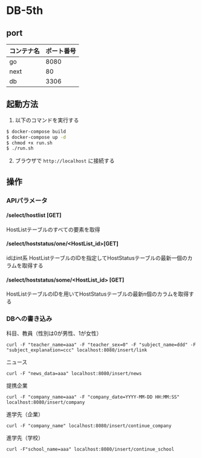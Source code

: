 # DB-5th

## port

|コンテナ名|ポート番号|
|---|---|
|go|8080|
|next|80|
|db|3306|

## 起動方法

1. 以下のコマンドを実行する
```sh
$ docker-compose build
$ docker-compose up -d
$ chmod +x run.sh
$ ./run.sh
```
2. ブラウザで `http://localhost` に接続する

## 操作
### APIパラメータ

#### /select/hostlist [GET]
HostListテーブルのすべての要素を取得

#### /select/hoststatus/one/<HostList_id>[GET]
idはint系
HostListテーブルのIDを指定してHostStatusテーブルの最新一個のカラムを取得する

#### /select/hoststatus/some/<HostList_id> [GET]
HostListテーブルのIDを用いてHostStatusテーブルの最新n個のカラムを取得する

### DBへの書き込み
科目、教員（性別は0が男性、1が女性）
```
curl -F "teacher_name=aaa" -F "teacher_sex=0" -F "subject_name=ddd" -F "subject_explanation=ccc" localhost:8080/insert/link
```
ニュース
```
curl -F "news_data=aaa" localhost:8080/insert/news
```
提携企業
```
curl -F "company_name=aaa" -F "company_date=YYYY-MM-DD HH:MM:SS" localhost:8080/insert/company
```
進学先（企業）
```
curl -F "company_name" localhost:8080/insert/continue_company
```
進学先（学校）
```
curl -F"school_name=aaa" localhost:8080/insert/continue_school